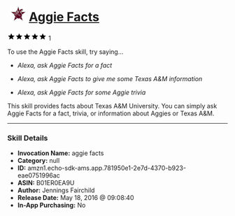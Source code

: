 # &nbsp;<img src="skill_icon" alt="Aggie Facts icon" width="36"> [Aggie Facts](http://alexa.amazon.com/#skills/amzn1.echo-sdk-ams.app.781950e1-2e7d-4370-b923-eae0751996ac)
![5 stars](../../images/ic_star_black_18dp_1x.png)![5 stars](../../images/ic_star_black_18dp_1x.png)![5 stars](../../images/ic_star_black_18dp_1x.png)![5 stars](../../images/ic_star_black_18dp_1x.png)![5 stars](../../images/ic_star_black_18dp_1x.png) 1

To use the Aggie Facts skill, try saying...

* *Alexa, ask Aggie Facts for a fact*

* *Alexa, ask Aggie Facts to give me some Texas A&M information*

* *Alexa, ask Aggie Facts for some Aggie trivia*

This skill provides facts about Texas A&M University.  You can simply ask Aggie Facts for a fact, trivia, or information about Aggies or Texas A&M.

***

### Skill Details

* **Invocation Name:** aggie facts
* **Category:** null
* **ID:** amzn1.echo-sdk-ams.app.781950e1-2e7d-4370-b923-eae0751996ac
* **ASIN:** B01ER0EA9U
* **Author:** Jennings Fairchild
* **Release Date:** May 18, 2016 @ 09:08:40
* **In-App Purchasing:** No
